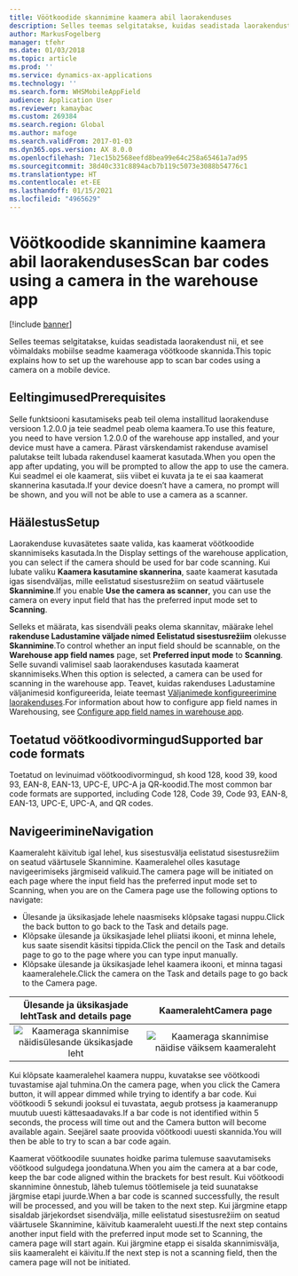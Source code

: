 ```yaml
---
title: Vöötkoodide skannimine kaamera abil laorakenduses
description: Selles teemas selgitatakse, kuidas seadistada laorakendust nii, et see võimaldaks mobiilse seadme kaameraga vöötkoode skannida.
author: MarkusFogelberg
manager: tfehr
ms.date: 01/03/2018
ms.topic: article
ms.prod: ''
ms.service: dynamics-ax-applications
ms.technology: ''
ms.search.form: WHSMobileAppField
audience: Application User
ms.reviewer: kamaybac
ms.custom: 269384
ms.search.region: Global
ms.author: mafoge
ms.search.validFrom: 2017-01-03
ms.dyn365.ops.version: AX 8.0.0
ms.openlocfilehash: 71ec15b2568eefd8bea99e64c258a65461a7ad95
ms.sourcegitcommit: 38d40c331c8894acb7b119c5073e3088b54776c1
ms.translationtype: HT
ms.contentlocale: et-EE
ms.lasthandoff: 01/15/2021
ms.locfileid: "4965629"
---
```

# <a name="scan-bar-codes-using-a-camera-in-the-warehouse-app"></a><span data-ttu-id="88e0e-103">Vöötkoodide skannimine kaamera abil laorakenduses</span><span class="sxs-lookup"><span data-stu-id="88e0e-103">Scan bar codes using a camera in the warehouse app</span></span>

[!include [banner](../includes/banner.md)]

<span data-ttu-id="88e0e-104">Selles teemas selgitatakse, kuidas seadistada laorakendust nii, et see võimaldaks mobiilse seadme kaameraga vöötkoode skannida.</span><span class="sxs-lookup"><span data-stu-id="88e0e-104">This topic explains how to set up the warehouse app to scan bar codes using a camera on a mobile device.</span></span> 

## <a name="prerequisites"></a><span data-ttu-id="88e0e-105">Eeltingimused</span><span class="sxs-lookup"><span data-stu-id="88e0e-105">Prerequisites</span></span>
<span data-ttu-id="88e0e-106">Selle funktsiooni kasutamiseks peab teil olema installitud laorakenduse versioon 1.2.0.0 ja teie seadmel peab olema kaamera.</span><span class="sxs-lookup"><span data-stu-id="88e0e-106">To use this feature, you need to have version 1.2.0.0 of the warehouse app installed, and your device must have a camera.</span></span> <span data-ttu-id="88e0e-107">Pärast värskendamist rakenduse avamisel palutakse teilt lubada rakendusel kaamerat kasutada.</span><span class="sxs-lookup"><span data-stu-id="88e0e-107">When you open the app after updating, you will be prompted to allow the app to use the camera.</span></span> <span data-ttu-id="88e0e-108">Kui seadmel ei ole kaamerat, siis viibet ei kuvata ja te ei saa kaamerat skannerina kasutada.</span><span class="sxs-lookup"><span data-stu-id="88e0e-108">If your device doesn’t have a camera, no prompt will be shown, and you will not be able to use a camera as a scanner.</span></span> 

## <a name="setup"></a><span data-ttu-id="88e0e-109">Häälestus</span><span class="sxs-lookup"><span data-stu-id="88e0e-109">Setup</span></span>
<span data-ttu-id="88e0e-110">Laorakenduse kuvasätetes saate valida, kas kaamerat vöötkoodide skannimiseks kasutada.</span><span class="sxs-lookup"><span data-stu-id="88e0e-110">In the Display settings of the warehouse application, you can select if the camera should be used for bar code scanning.</span></span> <span data-ttu-id="88e0e-111">Kui lubate valiku **Kaamera kasutamine skannerina**, saate kaamerat kasutada igas sisendväljas, mille eelistatud sisestusrežiim on seatud väärtusele **Skannimine**.</span><span class="sxs-lookup"><span data-stu-id="88e0e-111">If you enable **Use the camera as scanner**, you can use the camera on every input field that has the preferred input mode set to **Scanning**.</span></span> 

<span data-ttu-id="88e0e-112">Selleks et määrata, kas sisendväli peaks olema skannitav, määrake lehel **rakenduse Ladustamine väljade nimed** **Eelistatud sisestusrežiim** olekusse **Skannimine**.</span><span class="sxs-lookup"><span data-stu-id="88e0e-112">To control whether an input field should be scannable, on the **Warehouse app field names** page, set **Preferred input mode** to **Scanning**.</span></span> <span data-ttu-id="88e0e-113">Selle suvandi valimisel saab laorakenduses kasutada kaamerat skannimiseks.</span><span class="sxs-lookup"><span data-stu-id="88e0e-113">When this option is selected, a camera can be used for scanning in the warehouse app.</span></span> <span data-ttu-id="88e0e-114">Teavet, kuidas rakenduses Ladustamine väljanimesid konfigureerida, leiate teemast [Väljanimede konfigureerimine laorakenduses](https://docs.microsoft.com/dynamics365/unified-operations/supply-chain/warehousing/configure-app-field-names-priorities-warehouse).</span><span class="sxs-lookup"><span data-stu-id="88e0e-114">For information about how to configure app field names in Warehousing, see [Configure app field names in warehouse app](https://docs.microsoft.com/dynamics365/unified-operations/supply-chain/warehousing/configure-app-field-names-priorities-warehouse).</span></span>

## <a name="supported-bar-code-formats"></a><span data-ttu-id="88e0e-115">Toetatud vöötkoodivormingud</span><span class="sxs-lookup"><span data-stu-id="88e0e-115">Supported bar code formats</span></span>
<span data-ttu-id="88e0e-116">Toetatud on levinuimad vöötkoodivormingud, sh kood 128, kood 39, kood 93, EAN-8, EAN-13, UPC-E, UPC-A ja QR-koodid.</span><span class="sxs-lookup"><span data-stu-id="88e0e-116">The most common bar code formats are supported, including Code 128, Code 39, Code 93, EAN-8, EAN-13, UPC-E, UPC-A, and QR codes.</span></span> 

## <a name="navigation"></a><span data-ttu-id="88e0e-117">Navigeerimine</span><span class="sxs-lookup"><span data-stu-id="88e0e-117">Navigation</span></span>
<span data-ttu-id="88e0e-118">Kaameraleht käivitub igal lehel, kus sisestusvälja eelistatud sisestusrežiim on seatud väärtusele Skannimine. Kaameralehel olles kasutage navigeerimiseks järgmiseid valikuid.</span><span class="sxs-lookup"><span data-stu-id="88e0e-118">The camera page will be initiated on each page where the input field has the preferred input mode set to Scanning, when you are on the Camera page use the following options to navigate:</span></span>
- <span data-ttu-id="88e0e-119">Ülesande ja üksikasjade lehele naasmiseks klõpsake tagasi nuppu.</span><span class="sxs-lookup"><span data-stu-id="88e0e-119">Click the back button to go back to the Task and details page.</span></span> 
- <span data-ttu-id="88e0e-120">Klõpsake ülesande ja üksikasjade lehel pliiatsi ikooni, et minna lehele, kus saate sisendit käsitsi tippida.</span><span class="sxs-lookup"><span data-stu-id="88e0e-120">Click the pencil on the Task and details page to go to the page where you can type input manually.</span></span>
- <span data-ttu-id="88e0e-121">Klõpsake ülesande ja üksikasjade lehel kaamera ikooni, et minna tagasi kaameralehele.</span><span class="sxs-lookup"><span data-stu-id="88e0e-121">Click the camera on the Task and details page to go back to the Camera page.</span></span> 

| <span data-ttu-id="88e0e-122">Ülesande ja üksikasjade leht</span><span class="sxs-lookup"><span data-stu-id="88e0e-122">Task and details page</span></span> | <span data-ttu-id="88e0e-123">Kaameraleht</span><span class="sxs-lookup"><span data-stu-id="88e0e-123">Camera page</span></span> | 
| :---------------------: | :--------------------: |
| ![Kaameraga skannimise näidisülesande üksikasjade leht](./media/camera-scanning-example-task-detail-page50.png)          | ![Kaameraga skannimise näidise väiksem kaameraleht](./media/camera-scanning-example-camera-page50.png)          |

<span data-ttu-id="88e0e-126">Kui klõpsate kaameralehel kaamera nuppu, kuvatakse see vöötkoodi tuvastamise ajal tuhmina.</span><span class="sxs-lookup"><span data-stu-id="88e0e-126">On the camera page, when you click the Camera button, it will appear dimmed while trying to identify a bar code.</span></span> <span data-ttu-id="88e0e-127">Kui vöötkoodi 5 sekundi jooksul ei tuvastata, aegub protsess ja kaameranupp muutub uuesti kättesaadavaks.</span><span class="sxs-lookup"><span data-stu-id="88e0e-127">If a bar code is not identified within 5 seconds, the process will time out and the Camera button will become available again.</span></span> <span data-ttu-id="88e0e-128">Seejärel saate proovida vöötkoodi uuesti skannida.</span><span class="sxs-lookup"><span data-stu-id="88e0e-128">You will then be able to try to scan a bar code again.</span></span>

<span data-ttu-id="88e0e-129">Kaamerat vöötkoodile suunates hoidke parima tulemuse saavutamiseks vöötkood sulgudega joondatuna.</span><span class="sxs-lookup"><span data-stu-id="88e0e-129">When you aim the camera at a bar code, keep the bar code aligned within the brackets for best result.</span></span> <span data-ttu-id="88e0e-130">Kui vöötkoodi skannimine õnnestub, läheb tulemus töötlemisele ja teid suunatakse järgmise etapi juurde.</span><span class="sxs-lookup"><span data-stu-id="88e0e-130">When a bar code is scanned successfully, the result will be processed, and you will be taken to the next step.</span></span> <span data-ttu-id="88e0e-131">Kui järgmine etapp sisaldab järjekordset sisendvälja, mille eelistatud sisestusrežiim on seatud väärtusele Skannimine, käivitub kaameraleht uuesti.</span><span class="sxs-lookup"><span data-stu-id="88e0e-131">If the next step contains another input field with the preferred input mode set to Scanning, the camera page will start again.</span></span> <span data-ttu-id="88e0e-132">Kui järgmine etapp ei sisalda skannimisvälja, siis kaameraleht ei käivitu.</span><span class="sxs-lookup"><span data-stu-id="88e0e-132">If the next step is not a scanning field, then the camera page will not be initiated.</span></span>

